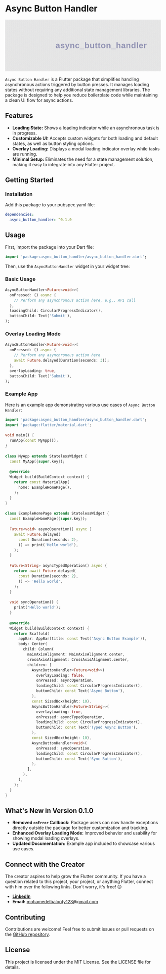
# Async Button Handler
![App Screenshot](https://raw.githubusercontent.com/mohamedelbalooty/async_button_handler/refs/heads/main/assets/images/logo.gif)

`Async Button Handler` is a Flutter package that simplifies handling asynchronous actions triggered by button presses. It manages loading states without requiring any additional state management libraries. The package is designed to help you reduce boilerplate code while maintaining a clean UI flow for async actions.

## Features

- **Loading State:** Shows a loading indicator while an asynchronous task is in progress.
- **Customizable UI:** Accepts custom widgets for both loading and default states, as well as button styling options.
- **Overlay Loading:** Displays a modal loading indicator overlay while tasks are running.
- **Minimal Setup:** Eliminates the need for a state management solution, making it easy to integrate into any Flutter project.

## Getting Started

### Installation

Add this package to your pubspec.yaml file:

```yaml
dependencies:
  async_button_handler: ^0.1.0
```

## Usage

First, import the package into your Dart file:

```dart
import 'package:async_button_handler/async_button_handler.dart';
```

Then, use the `AsyncButtonHandler` widget in your widget tree:

### Basic Usage

```dart
AsyncButtonHandler<Future<void>>(
  onPressed: () async {
    // Perform any asynchronous action here, e.g., API call
  },
  loadingChild: CircularProgressIndicator(),
  buttonChild: Text('Submit'),
);
```

### Overlay Loading Mode

```dart
AsyncButtonHandler<Future<void>>(
  onPressed: () async {
    // Perform any asynchronous action here
    await Future.delayed(Duration(seconds: 3));
  },
  overlayLoading: true,
  buttonChild: Text('Submit'),
);
```

### Example App

Here is an example app demonstrating various use cases of `Async Button Handler`:

```dart
import 'package:async_button_handler/async_button_handler.dart';
import 'package:flutter/material.dart';

void main() {
  runApp(const MyApp());
}

class MyApp extends StatelessWidget {
  const MyApp({super.key});

  @override
  Widget build(BuildContext context) {
    return const MaterialApp(
      home: ExampleHomePage(),
    );
  }
}

class ExampleHomePage extends StatelessWidget {
  const ExampleHomePage({super.key});

  Future<void> asyncOperation() async {
    await Future.delayed(
      const Duration(seconds: 2),
      () => print('Hello world'),
    );
  }

  Future<String> asyncTypedOperation() async {
    return await Future.delayed(
      const Duration(seconds: 2),
      () => 'Hello world',
    );
  }

  void syncOperation() {
    print('Hello world');
  }

  @override
  Widget build(BuildContext context) {
    return Scaffold(
      appBar: AppBar(title: const Text('Async Button Example')),
      body: Center(
        child: Column(
          mainAxisAlignment: MainAxisAlignment.center,
          crossAxisAlignment: CrossAxisAlignment.center,
          children: [
            AsyncButtonHandler<Future<void>>(
              overlayLoading: false,
              onPressed: asyncOperation,
              loadingChild: const CircularProgressIndicator(),
              buttonChild: const Text('Async Button'),
            ),
            const SizedBox(height: 10),
            AsyncButtonHandler<Future<String>>(
              overlayLoading: true,
              onPressed: asyncTypedOperation,
              loadingChild: const CircularProgressIndicator(),
              buttonChild: const Text('Typed Async Button'),
            ),
            const SizedBox(height: 10),
            AsyncButtonHandler<void>(
              onPressed: syncOperation,
              loadingChild: const CircularProgressIndicator(),
              buttonChild: const Text('Sync Button'),
            ),
          ],
        ),
      ),
    );
  }
}
```

## What's New in Version 0.1.0

- **Removed `onError` Callback:** Package users can now handle exceptions directly outside the package for better customization and tracking.
- **Enhanced Overlay Loading Mode:** Improved behavior and usability for showing modal loading overlays.
- **Updated Documentation:** Example app included to showcase various use cases.

## Connect with the Creator

The creator aspires to help grow the Flutter community. If you have a question related to this project, your project, or anything Flutter, connect with him over the following links. Don't worry, it's free! 😉

- **[LinkedIn](https://eg.linkedin.com/in/mohamed-elbalooty)**
- **Email:** mohamedelbalooty123@gmail.com

## Contributing

Contributions are welcome! Feel free to submit issues or pull requests on the [GitHub repository](https://github.com/your-repo/async_button_handler).
## License

This project is licensed under the MIT License. See the LICENSE file for details.

